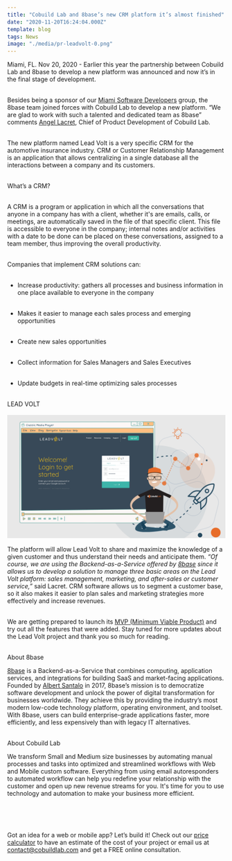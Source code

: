 ```yaml
---
title: "Cobuild Lab and 8base’s new CRM platform it’s almost finished"
date: "2020-11-20T16:24:04.000Z"
template: blog
tags: News
image: "./media/pr-leadvolt-0.png"
---
```



Miami, FL. Nov 20, 2020 - Earlier this year the partnership between Cobuild Lab and 8base to develop a new platform was announced and now it’s in the final stage of development. <br> </br> 

Besides being a sponsor of our <a target="_blank" href="https://www.meetup.com/es-ES/Miami-Software-Developers/?chapter_analytics_code=UA-105326682-2"> Miami Software Developers</a> group, the  8base team joined forces with Cobuild Lab to develop a new platform. “We are glad to work with such a talented and dedicated team as 8base” comments <a target="_blank" href="https://www.linkedin.com/in/alacret/"> Angel Lacret</a>, Chief of Product Development of Cobuild Lab. <br> </br>

The new platform named Lead Volt is a very specific CRM for the automotive insurance industry. CRM or Customer Relationship Management is an application that allows centralizing in a single database all the interactions between a company and its customers. <br> </br>



<title-4> What’s a CRM? </title-4> <br> </br>

A CRM is a program or application in which all the conversations that anyone in a company has with a client, whether it's are emails, calls, or meetings, are automatically saved in the file of that specific client. This file is accessible to everyone in the company; internal notes and/or activities with a date to be done can be placed on these conversations, assigned to a team member, thus improving the overall productivity. <br> </br>

Companies that implement CRM solutions can:  <br> </br>

* Increase productivity: gathers all processes and business information in one place available to everyone in the company   <br> </br>

* Makes it easier to manage each sales process and emerging opportunities  <br> </br>

* Create new sales opportunities   <br> </br>

* Collect information for Sales Managers and Sales Executives  <br> </br>

* Update budgets in real-time optimizing sales processes <br> </br>



<title-4> LEAD VOLT </title-4> <br> </br>
<img src="media/pr-leadvolt-1.png">

The platform will allow Lead Volt to share and maximize the knowledge of a given customer and thus understand their needs and anticipate them.  *“Of course, we are using the Backend-as-a-Service offered by <a target="_blank" href="https://www.8base.com/"> 8base</a> since it allows us to develop a solution to manage three basic areas on the Lead Volt platform: sales management, marketing, and after-sales or customer service,”* said Lacret. CRM software allows us to segment a customer base, so it also makes it easier to plan sales and marketing strategies more effectively and increase revenues. <br> </br>

We are getting prepared to launch its <a target="_blank" href="https://cobuildlab.com/blog/minimum-viable-product/amp/">MVP (Minimum Viable Product)</a> and try out all the features that were added. Stay tuned for more updates about the Lead Volt project and thank you so much for reading.  <br> </br>



<title-5 align="left"> About 8base </title-5>

<a target="_blank" href="https://www.8base.com/"> 8base</a> is a Backend-as-a-Service that combines computing, application services, and integrations for building SaaS and market-facing applications. Founded by <a target="_blank" href="https://www.linkedin.com/in/albertsantalo/"> Albert Santalo</a> in 2017, 8base’s mission is to democratize software development and unlock the power of digital transformation for businesses worldwide. They achieve this by providing the industry’s most modern low-code technology platform, operating environment, and toolset. With 8base, users can build enterprise-grade applications faster, more efficiently, and less expensively than with legacy IT alternatives. <br> </br>



<title-5 align="left"> About Cobuild Lab </title-5>

We transform Small and Medium size businesses by automating manual processes and tasks into optimized and streamlined workflows with Web and Mobile custom software. Everything from using email autoresponders to automated workflow can help you redefine your relationship with the customer and open up new revenue streams for you. It's time for you to use technology and automation to make your business more efficient. <br> </br>

<youtube-video id="5fbYxQNgJ7s&"></youtube-video>  <br> </br>

Got an idea for a web or mobile app? Let’s build it! Check out our <a target="_blank" href="https://cobuildlab.com/price-calculator/">  price calculator</a> to have an estimate of the cost of your project or email us at contact@cobuildlab.com and get a FREE online consultation. 
